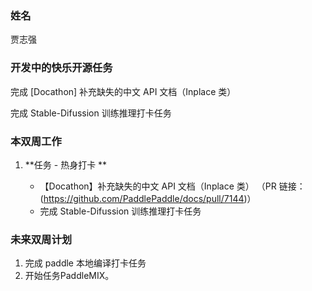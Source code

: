 ### 姓名

贾志强

### 开发中的快乐开源任务

完成 [Docathon] 补充缺失的中文 API 文档（Inplace 类）

完成 Stable-Difussion 训练推理打卡任务

### 本双周工作

1. **任务 - 热身打卡 **

   - 【Docathon】补充缺失的中文 API 文档（Inplace 类） （PR 链接：(https://github.com/PaddlePaddle/docs/pull/7144)）
   - 完成 Stable-Difussion 训练推理打卡任务

### 未来双周计划

1. 完成 paddle 本地编译打卡任务
2. 开始任务PaddleMIX。
